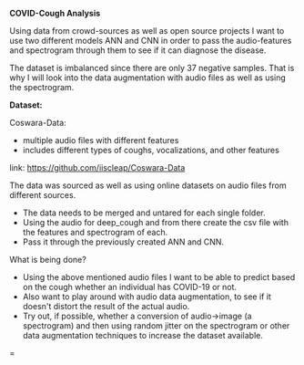 **COVID-Cough Analysis**

Using data from crowd-sources as well as open source projects I want to use two different models ANN and CNN in order to pass the audio-features and spectrogram through them to see if it can diagnose the disease.

 The dataset is imbalanced since there are only 37 negative samples. That is why I will look into the data augmentation with audio files as well as using the spectrogram. 

**Dataset:** 

Coswara-Data: 

- multiple audio files with different features 
- includes different types of coughs, vocalizations, and other features 

link: https://github.com/iiscleap/Coswara-Data


The data was sourced as well as using online datasets on audio files from different sources. 
- The data needs to be merged and untared for each single folder. 
- Using the audio for deep_cough and from there create the csv file with the features and spectrogram of each. 
- Pass it through the previously created ANN and CNN. 

What is being done?

- Using the above mentioned audio files I want to be able to predict based on the cough whether an individual has COVID-19 or not. 
- Also want to play around with audio data augmentation, to see if it doesn't distort the result of the actual audio. 
- Try out, if possible, whether a conversion of audio->image (a spectrogram) and then using random jitter on the spectrogram or other data augmentation techniques to increase the dataset available.  

=

